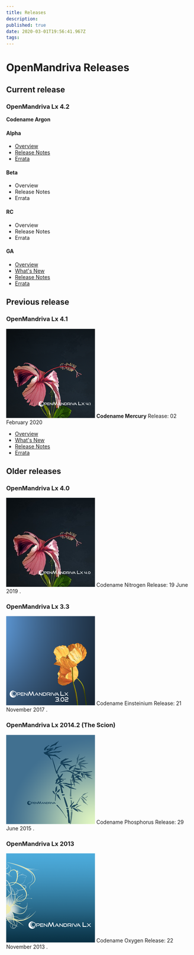 ```yaml
---
title: Releases
description: 
published: true
date: 2020-03-01T19:56:41.967Z
tags: 
---
```


# OpenMandriva Releases

## Current release
### OpenMandriva Lx 4.2
**Codename Argon**

#### Alpha
- [Overview](/releases/omlx42/omlx42_alpha)
- [Release Notes](/releases/omlx42/omlx42_alpha_release_notes)
- [Errata](/releases/omlx42/omlx42_alpha_errata)

#### Beta
- Overview
- Release Notes
- Errata

#### RC
- Overview
- Release Notes
- Errata

#### GA
- [Overview](/releases/omlx42)
- [What's New](/releases/omlx42/omlx42_new)
- [Release Notes](/releases/omlx42/omlx42_release_notes)
- [Errata](/releases/omlx42/omlx42_errata)

## Previous release
### OpenMandriva Lx 4.1
![omlx4.1-240px.png](/images/omlx4.1-240px.png)
**Codename Mercury**
Release: 02 February 2020

- [Overview](/releases/omlx41)
- [What's New](/releases/omlx41/omlx41_new)
- [Release Notes](/releases/omlx41/omlx41_release_notes)
- [Errata](/releases/omlx41/omlx41_errata)



## Older releases
### OpenMandriva Lx 4.0
![omlx4.0-240px.jpg](/images/omlx4.0-240px.jpg)
Codename Nitrogen
Release: 19 June 2019
.

### OpenMandriva Lx 3.3
![omlx3.2-240px.png](/images/omlx3.2-240px.png)
Codename Einsteinium
Release: 21 November 2017
.

### OpenMandriva Lx 2014.2 (The Scion)
![omlx2014-240px.png](/images/omlx2014-240px.png)
Codename Phosphorus
Release: 29 June 2015
.

### OpenMandriva Lx 2013
![omlx2013-240px.png](/images/omlx2013-240px.png)
Codename Oxygen
Release: 22 November 2013
.
